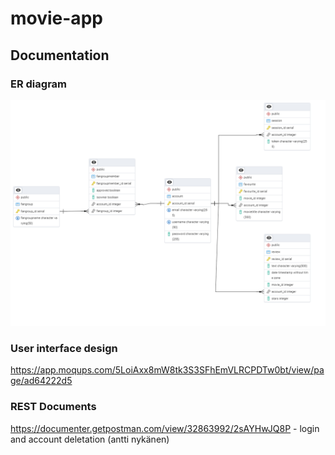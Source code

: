 # movie-app

## Documentation

### ER diagram

![Er](./documentation/tietokantaFINAL.png)

### User interface design

https://app.moqups.com/5LoiAxx8mW8tk3S3SFhEmVLRCPDTw0bt/view/page/ad64222d5 

### REST Documents
https://documenter.getpostman.com/view/32863992/2sAYHwJQ8P   - login and account deletation (antti nykänen)
